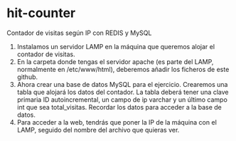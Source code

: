 # hit-counter
Contador de visitas según IP con REDIS y MySQL

1. Instalamos un servidor LAMP en la máquina que queremos alojar el contador de visitas.
2. En la carpeta donde tengas el servidor apache (es parte del LAMP, normalmente en /etc/www/html), deberemos añadir los ficheros de este github.
3. Ahora crear una base de datos MySQL para el ejercicio. Crearemos una tabla que alojará los datos del contador. La tabla deberá tener una clave primaria ID autoincremental, un campo de ip varchar y un último campo int que sea total_visitas. Recordar los datos para acceder a la base de datos.
4. Para acceder a la web, tendrás que poner la IP de la máquina con el LAMP, seguido del nombre del archivo que quieras ver.
